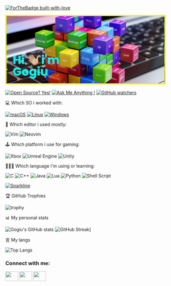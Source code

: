[![ForTheBadge built-with-love](http://ForTheBadge.com/images/badges/built-with-love.svg)](https://GitHub.com/Naereen/)

![](https://github.com/Gogiu23/Gogiu23/blob/main/banner.png)

[![Open Source? Yes!](https://badgen.net/badge/Open%20Source%20%3F/Yes%21/blue?icon=github)](https://github.com/Naereen/badges/) 
[![Ask Me Anything !](https://img.shields.io/badge/Ask%20me-anything-1abc9c.svg)](https://GitHub.com/Naereen/ama)
[![GitHub watchers](https://img.shields.io/github/watchers/Gogiu23/PUSH_SWAP?style=social)](https://GitHub.com/Gogiu23/PUSH_SWAP)



💻 Which SO i worked with:

[![macOS](https://svgshare.com/i/ZjP.svg)](https://svgshare.com/i/ZjP.svg)
[![Linux](https://svgshare.com/i/Zhy.svg)](https://svgshare.com/i/Zhy.svg)
[![Windows](https://svgshare.com/i/ZhY.svg)](https://svgshare.com/i/ZhY.svg)

📠 Which editor i used mostly:

![Vim](https://img.shields.io/badge/VIM-%2311AB00.svg?style=for-the-badge&logo=vim&logoColor=white)
![Neovim](https://img.shields.io/badge/NeoVim-%2357A143.svg?&style=for-the-badge&logo=neovim&logoColor=white)

🕹 Which platform i use for gaming:

![Xbox](https://img.shields.io/badge/xbox-%23107C10.svg?style=for-the-badge&logo=xbox&logoColor=white)
![Unreal Engine](https://img.shields.io/badge/unrealengine-%23313131.svg?style=for-the-badge&logo=unrealengine&logoColor=white)
![Unity](https://img.shields.io/badge/unity-%23000000.svg?style=for-the-badge&logo=unity&logoColor=white)

👨🏻‍💻 Which language i'm using or learning:

![C](https://img.shields.io/badge/c-%2300599C.svg?style=for-the-badge&logo=c&logoColor=white)
![C++](https://img.shields.io/badge/c++-%2300599C.svg?style=for-the-badge&logo=c%2B%2B&logoColor=white)
![Java](https://img.shields.io/badge/java-%23ED8B00.svg?style=for-the-badge&logo=java&logoColor=white)
![Lua](https://img.shields.io/badge/lua-%232C2D72.svg?style=for-the-badge&logo=lua&logoColor=white)
![Python](https://img.shields.io/badge/python-3670A0?style=for-the-badge&logo=python&logoColor=ffdd54)
![Shell Script](https://img.shields.io/badge/shell_script-%23121011.svg?style=for-the-badge&logo=gnu-bash&logoColor=white)



[![Sparkline](https://stars.medv.io/Naereen/badges.svg)](https://stars.medv.io/Naereen/badges)



🏆 GitHub Trophies

![trophy](https://github-profile-trophy.vercel.app/?username=Gogiu23&theme=onedark)

📊 My personal stats

![Gogiu's GitHub stats](https://github-readme-stats.vercel.app/api?username=Gogiu23&show_icons=true&theme=gruvbox)
![GitHub Streak](https://github-readme-streak-stats.herokuapp.com/?user=Gogiu23&theme=blue-green)]

⾔ My langs

![Top Langs](https://github-readme-stats.vercel.app/api/top-langs/?username=Gogiu23&layout=compact&theme=dracula)



<h3 align="left">Connect with me:</h3>
<p align="left">
<a href="https://twitter.com/home" target="blank"><img align="center" src="https://cdn.jsdelivr.net/npm/simple-icons@3.0.1/icons/twitter.svg" alt="" height="30" width="40" /></a>
<a href="https://www.linkedin.com/in/giuliano-dominici-3518b4aa/" target="blank"><img align="center" src="https://cdn.jsdelivr.net/npm/simple-icons@3.0.1/icons/linkedin.svg" alt="" height="30" width="40" /></a>
<a href="https://www.instagram.com" target="blank"><img align="center" src="https://cdn.jsdelivr.net/npm/simple-icons@3.0.1/icons/instagram.svg" alt="" height="30" width="40" /></a>
</p>

<!---
Gogiu23/Gogiu23 is a ✨ special ✨ repository because its `README.md` (this file) appears on your GitHub profile.
You can click the Preview link to take a look at your changes.
--->
